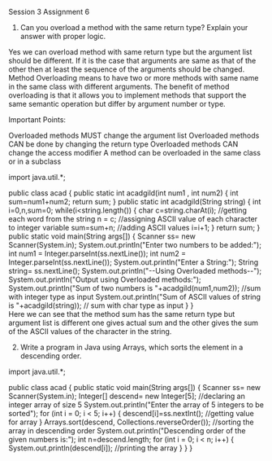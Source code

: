 Session 3
Assignment 6 

1)	Can you overload a method with the same return type? Explain your answer with proper logic.
  
  Yes we can overload method with same return type but the argument list should be different. If it is the case that arguments are same as that of the other then at least the sequence of the arguments should be changed.
  Method Overloading means to have two or more methods with same name in the same class with different arguments. The benefit of method overloading is that it allows you to implement methods that support the same semantic operation but differ by argument number or type.

Important Points:

Overloaded methods MUST change the argument list
Overloaded methods CAN be done by changing the return type
Overloaded methods CAN change the access modifier
A method can be overloaded in the same class or in a subclass

import java.util.*;

public class acad
{
public static int acadgild(int num1 , int num2)
    {
		int sum=num1+num2;
		return sum;
	}
public static int acadgild(String string)
{
	int i=0,n,sum=0;
	while(i<string.length()) 
	{
		char c=string.charAt(i);	//getting each word from the string
		n = c;	//assigning ASCII value of each character to integer variable 
		sum=sum+n; //adding ASCII values
		i=i+1;
	}
	return sum;
}
public static void main(String args[])
{
	Scanner ss= new Scanner(System.in);
	System.out.println("Enter two numbers to be added:");
	int num1 = Integer.parseInt(ss.nextLine());	
	int num2 = Integer.parseInt(ss.nextLine());
	System.out.println("Enter a String:");
	String string= ss.nextLine();
	System.out.println("--Using Overloaded methods--");
	System.out.println("Output using Overloaded methods:");
	System.out.println("Sum of two numbers is "+acadgild(num1,num2));   //sum with integer type as input
	System.out.println("Sum of ASCII values of string is "+acadgild(string));   // sum with char type as input
	}
}  
Here we can see that the method sum has the same return type but argument list is different one gives actual sum and the other gives the sum of the ASCII values of the character in the string.
  
2)	Write a program in Java using Arrays, which sorts the element in a descending order.

import java.util.*;

public class acad
{
	public static void main(String args[])
	{
		Scanner ss= new Scanner(System.in);
		Integer[] descend= new Integer[5];	//declaring an integer array of size 5
		System.out.println("Enter the array of 5 integers to be sorted");
		for (int i = 0; i < 5; i++)
		{
			descend[i]=ss.nextInt();	//getting value for array
		}
		Arrays.sort(descend, Collections.reverseOrder());	  //sorting the array in descending order
		System.out.println("Descending order of the given numbers is:");
		int n=descend.length;
		for (int i = 0; i < n; i++)
		{
			System.out.println(descend[i]);	//printing the array
		}
	}
}
